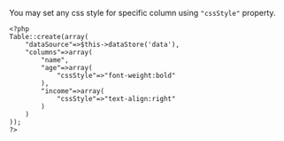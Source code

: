 You may set any css style for specific column using `"cssStyle"` property.

```
<?php
Table::create(array(
    "dataSource"=>$this->dataStore('data'),
    "columns"=>array(
        "name",
        "age"=>array(
            "cssStyle"=>"font-weight:bold"
        ),
        "income"=>array(
            "cssStyle"=>"text-align:right"
        )
    )
));
?>
```